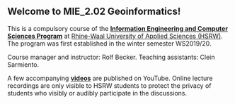 ## Welcome to MIE_2.02 Geoinformatics!

This is a compulsory course of the [**Information Engineering and Computer Sciences Program**](https://www.hochschule-rhein-waal.de/en/faculties/communication-and-environment/degree-programmes/master-degree-programmes/information) at [Rhine-Waal University of Applied Sciences (HSRW)](https://www.hsrw.eu/). The program was first established in the winter semester WS2019/20. 

Course manager and instructor: Rolf Becker. 
Teaching assistants: Clein Sarmiento.

A few accompanying [**videos**](https://www.youtube.com/playlist?list=PLfPRKnDMauJ8rNQF-nryd1ZzJ9Fz_Wgfc) are published on YouTube. Online lecture recordings are only visible to HSRW students to protect the privacy of students who visibly or audibly participate in the discussions.

